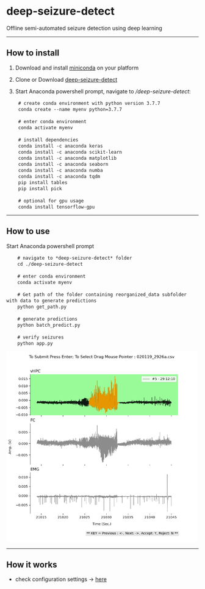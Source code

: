 # deep-seizure-detect
Offline semi-automated seizure detection using deep learning

---
## How to install
1) Download and install [miniconda](https://docs.conda.io/en/latest/miniconda.html) on your platform
2) Clone or Download [deep-seizure-detect](https://github.com/pantelisantonoudiou/deep-seizure-detect)
3) Start Anaconda powershell prompt, navigate to */deep-seizure-detect*:

        # create conda environment with python version 3.7.7
        conda create --name myenv python=3.7.7     
        
        # enter conda environment
        conda activate myenv
        
        # install dependencies
        conda install -c anaconda keras
        conda install -c anaconda scikit-learn
        conda install -c anaconda matplotlib
        conda install -c anaconda seaborn
        conda install -c anaconda numba
        conda install -c anaconda tqdm
        pip install tables
        pip install pick
        
        # optional for gpu usage
        conda install tensorflow-gpu
        
---

## How to use

Start Anaconda powershell prompt
        
        # navigate to *deep-seizure-detect* folder
        cd ./deep-seizure-detect

        # enter conda environment
        conda activate myenv

        # Get path of the folder containing reorganized_data subfolder with data to generate predictions       
        python get_path.py
        
        # generate predictions
        python batch_predict.py
        
        # verify seizures
        python app.py
        
<img src="docs/app-UI.png" width="500">

---        
## How it works

- check configuration settings -> [here](docs/configuration.md)       
        
        
        
        
        
        
        
        
        
